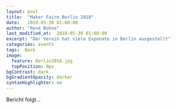 ```yaml
---
layout: post
title:  "Maker Faire Berlin 2018"
date:   2018-05-30 01:00:00
author: "René Bohne"
last_modified_at:  2018-05-30 01:00:00
excerpt: "Der Verein hat viele Exponate in Berlin ausgestellt"
categories: events
tags:  Back
image:
  feature: Berlin2018.jpg
  topPosition: 0px
bgContrast: dark
bgGradientOpacity: darker
syntaxHighlighter: no
---
```

Bericht folgt...

<div class="img img--fullContainer img--14xLeading" style="background-image: url({{ site.baseurl_posts_img }}fabscanpi_award.jpg);"></div>


<div class="img img--fullContainer img--14xLeading" style="background-image: url({{ site.baseurl_posts_img }}Berlin2018_1.jpg);"></div>

